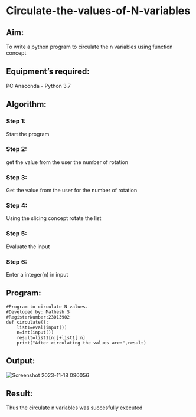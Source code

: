 # Circulate-the-values-of-N-variables
## Aim:
To write a python program to circulate the n variables using function concept
## Equipment’s required:
PC
Anaconda - Python 3.7
## Algorithm: 

### Step 1: 
Start the program

### Step 2: 
get the value from the user the number of rotation

### Step 3: 
Get the value from the user for the number of rotation

### Step 4: 
Using the slicing concept rotate the list

### Step 5: 
Evaluate the input

### Step 6: 
Enter a integer(n) in input

## Program:
```
#Program to circulate N values.
#Developed by: Mathesh S
#RegisterNumber:23013902
def circulate():
    list1=eval(input())
    n=int(input())
    result=list1[n:]+list1[:n]
    print("After circulating the values are:",result)
```
## Output:
![Screenshot 2023-11-18 090056](https://github.com/Yt8md/Circulate-the-values-of-N-variables/assets/144443644/1ec5ed01-7e3e-4bf2-8bd6-0d45e11c84c5)


## Result:
Thus the circulate n variables was succesfully executed
